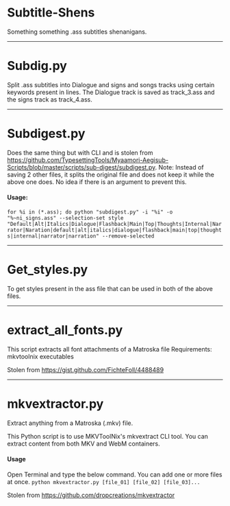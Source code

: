 # Subtitle-Shens
Something something .ass subtitles shenanigans. 
___
# Subdig.py

Split .ass subtitles into Dialogue and signs and songs tracks using certain keywords present in lines. The Dialogue track is saved as track_3.ass and the signs track as track_4.ass.
___
# Subdigest.py

Does the same thing but with CLI and is stolen from https://github.com/TypesettingTools/Myaamori-Aegisub-Scripts/blob/master/scripts/sub-digest/subdigest.py. 
Note: Instead of saving 2 other files, it splits the original file and does not keep it while the above one does. No idea if there is an argument to prevent this.

#### Usage:
`for %i in (*.ass); do python "subdigest.py" -i "%i" -o "%~ni_signs.ass" --selection-set style "Default|Alt|Italics|Dialogue|Flashback|Main|Top|Thoughts|Internal|Narrator|Naration|default|alt|italics|dialogue|flashback|main|top|thoughts|internal|narrator|narration" --remove-selected`
___
# Get_styles.py

To get styles present in the ass file that can be used in both of the above files.
___
# extract_all_fonts.py

This script extracts all font attachments of a Matroska file
Requirements: mkvtoolnix executables

Stolen from https://gist.github.com/FichteFoll/4488489
___
# mkvextractor.py

Extract anything from a Matroska (.mkv) file.

This Python script is to use MKVToolNix's mkvextract CLI tool. You can extract content from both MKV and WebM containers.

#### Usage
Open Terminal and type the below command. You can add one or more files at once.
`python mkvextractor.py [file_01] [file_02] [file_03]...`

Stolen from https://github.com/dropcreations/mkvextractor
